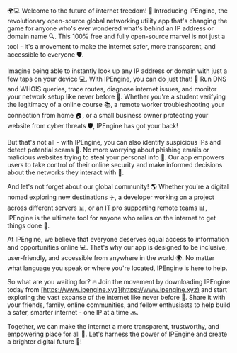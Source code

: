 🌍💻 Welcome to the future of internet freedom! 🚀 Introducing IPEngine, the revolutionary open-source global networking utility app that's changing the game for anyone who's ever wondered what's behind an IP address or domain name 🔍. This 100% free and fully open-source marvel is not just a tool - it's a movement to make the internet safer, more transparent, and accessible to everyone 🛡️.

Imagine being able to instantly look up any IP address or domain with just a few taps on your device 💻. With IPEngine, you can do just that! 🔮 Run DNS and WHOIS queries, trace routes, diagnose internet issues, and monitor your network setup like never before 🔧. Whether you're a student verifying the legitimacy of a online course 📚, a remote worker troubleshooting your connection from home 🏠, or a small business owner protecting your website from cyber threats 🛡️, IPEngine has got your back!

But that's not all - with IPEngine, you can also identify suspicious IPs and detect potential scams 🔴. No more worrying about phishing emails or malicious websites trying to steal your personal info 📧. Our app empowers users to take control of their online security and make informed decisions about the networks they interact with 💪.

And let's not forget about our global community! 🌎 Whether you're a digital nomad exploring new destinations ✈️, a developer working on a project across different servers 📊, or an IT pro supporting remote teams 📊, IPEngine is the ultimate tool for anyone who relies on the internet to get things done 🔧.

At IPEngine, we believe that everyone deserves equal access to information and opportunities online 💻. That's why our app is designed to be inclusive, user-friendly, and accessible from anywhere in the world 🌍. No matter what language you speak or where you're located, IPEngine is here to help.

So what are you waiting for? 🔥 Join the movement by downloading IPEngine today from [https://www.ipengine.xyz](https://www.ipengine.xyz) and start exploring the vast expanse of the internet like never before 🌊. Share it with your friends, family, online communities, and fellow enthusiasts to help build a safer, smarter internet - one IP at a time 🔜.

Together, we can make the internet a more transparent, trustworthy, and empowering place for all 💖. Let's harness the power of IPEngine and create a brighter digital future 🌟!